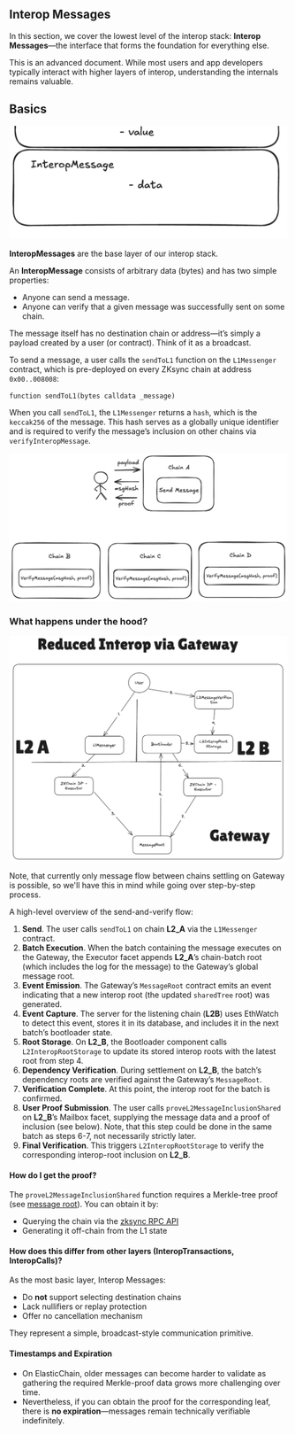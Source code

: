 ## Interop Messages

In this section, we cover the lowest level of the interop stack: **Interop Messages**—the interface that forms the foundation for everything else.

This is an advanced document. While most users and app developers typically interact with higher layers of interop, understanding the internals remains valuable.

## Basics

![interopmsg.png](./img/level_msg.png)

**InteropMessages** are the base layer of our interop stack.

An **InteropMessage** consists of arbitrary data (bytes) and has two simple properties:

* Anyone can send a message.
* Anyone can verify that a given message was successfully sent on some chain.

The message itself has no destination chain or address—it’s simply a payload created by a user (or contract). Think of it as a broadcast.

To send a message, a user calls the `sendToL1` function on the `L1Messenger` contract, which is pre-deployed on every ZKsync chain at address `0x00..008008`:

```solidity
function sendToL1(bytes calldata _message)
```

When you call `sendToL1`, the `L1Messenger` returns a `hash`, which is the `keccak256` of the message. This hash serves as a globally unique identifier and is required to verify the message’s inclusion on other chains via `verifyInteropMessage`.

![A message created on one chain can be verified on any other chain.](./img/verify_interop_msg.png)

### What happens under the hood?

![msg\_flow.png](./img/msg_flow.png)

Note, that currently only message flow between chains settling on Gateway is possible, so we'll have this in mind while going over step-by-step process.

A high-level overview of the send-and-verify flow:

1. **Send**.
   The user calls `sendToL1` on chain **L2_A** via the `L1Messenger` contract.
2. **Batch Execution**.
   When the batch containing the message executes on the Gateway, the Executor facet appends **L2_A**’s chain-batch root (which includes the log for the message) to the Gateway’s global message root.
3. **Event Emission**.
   The Gateway’s `MessageRoot` contract emits an event indicating that a new interop root (the updated `sharedTree` root) was generated.
4. **Event Capture**.
   The server for the listening chain (**L2B**) uses EthWatch to detect this event, stores it in its database, and includes it in the next batch’s bootloader state.
5. **Root Storage**.
   On **L2_B**, the Bootloader component calls `L2InteropRootStorage` to update its stored interop roots with the latest root from step 4.
6. **Dependency Verification**.
   During settlement on **L2_B**, the batch’s dependency roots are verified against the Gateway’s `MessageRoot`.
7. **Verification Complete**.
   At this point, the interop root for the batch is confirmed.
8. **User Proof Submission**.
   The user calls `proveL2MessageInclusionShared` on **L2_B**’s Mailbox facet, supplying the message data and a proof of inclusion (see below). Note, that this step could be done in the same batch as steps 6-7, not necessarily strictly later.
9. **Final Verification**.
   This triggers `L2InteropRootStorage` to verify the corresponding interop-root inclusion on **L2_B**.

#### How do I get the proof?

The `proveL2MessageInclusionShared` function requires a Merkle-tree proof (see [message root](./message_root.md)). You can obtain it by:

* Querying the chain via the [zksync RPC API](https://docs.zksync.io/build/api-reference/zks-rpc#zks_getl2tol1msgproof)
* Generating it off-chain from the L1 state

#### How does this differ from other layers (InteropTransactions, InteropCalls)?

As the most basic layer, Interop Messages:

* Do **not** support selecting destination chains
* Lack nullifiers or replay protection
* Offer no cancellation mechanism

They represent a simple, broadcast-style communication primitive.

#### Timestamps and Expiration

* On ElasticChain, older messages can become harder to validate as gathering the required Merkle-proof data grows more challenging over time.
* Nevertheless, if you can obtain the proof for the corresponding leaf, there is **no expiration**—messages remain technically verifiable indefinitely.
